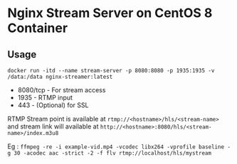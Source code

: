 # Nginx Stream Server on CentOS 8 Container

## Usage

`docker run -itd --name stream-server -p 8080:8080 -p 1935:1935 -v /data:/data nginx-streamer:latest`

* 8080/tcp - For stream access
* 1935  - RTMP input
* 443 - (Optional) for SSL

RTMP Stream point is available at `rtmp://<hostname>/hls/<stream-name>` and stream link will available at `http://<hostname>:8080/hls/<stream-name>/index.m3u8`

Eg : ``` ffmpeg -re -i example-vid.mp4 -vcodec libx264 -vprofile baseline -g 30 -acodec aac -strict -2 -f flv rtmp://localhost/hls/mystream ```
